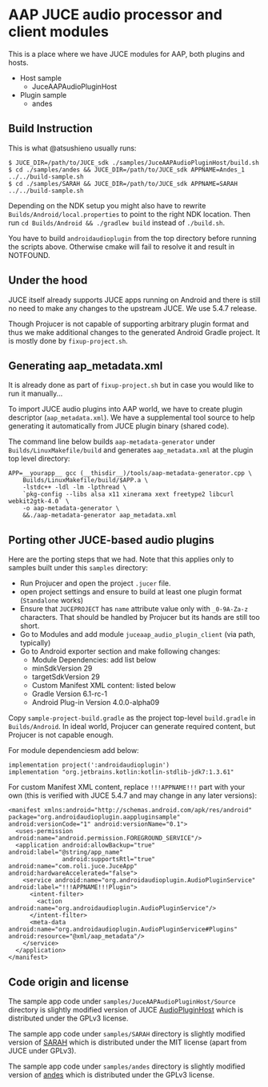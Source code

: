 # AAP JUCE audio processor and client modules

This is a place where we have JUCE modules for AAP, both plugins and hosts.

- Host sample
  - JuceAAPAudioPluginHost
- Plugin sample
  - andes

## Build Instruction

This is what @atsushieno usually runs:

```
$ JUCE_DIR=/path/to/JUCE_sdk ./samples/JuceAAPAudioPluginHost/build.sh
$ cd ./samples/andes && JUCE_DIR=/path/to/JUCE_sdk APPNAME=Andes_1 ../../build-sample.sh
$ cd ./samples/SARAH && JUCE_DIR=/path/to/JUCE_sdk APPNAME=SARAH ../../build-sample.sh
```

Depending on the NDK setup you might also have to rewrite `Builds/Android/local.properties` to point to the right NDK location. Then run `cd Builds/Android && ./gradlew build` instead of `./build.sh`.

You have to build `androidaudioplugin` from the top directory before running
the scripts above.
Otherwise cmake will fail to resolve it and result in NOTFOUND.

## Under the hood

JUCE itself already supports JUCE apps running on Android and there is still
no need to make any changes to the upstream JUCE. We use 5.4.7 release.

Though Projucer is not capable of supporting arbitrary plugin format and
thus we make additional changes to the generated Android Gradle project.
It is mostly done by `fixup-project.sh`.

## Generating aap_metadata.xml

It is already done as part of `fixup-project.sh` but in case you would like
to run it manually...

To import JUCE audio plugins into AAP world, we have to create plugin
descriptor (`aap_metadata.xml`). We have a supplemental tool source to
help generating it automatically from JUCE plugin binary (shared code).

The command line below builds `aap-metadata-generator` under
`Builds/LinuxMakefile/build` and generates `aap_metadata.xml` at the plugin
top level directory:

```
APP=__yourapp__ gcc (__thisdir__)/tools/aap-metadata-generator.cpp \
	Builds/LinuxMakefile/build/$APP.a \
	-lstdc++ -ldl -lm -lpthread \
	`pkg-config --libs alsa x11 xinerama xext freetype2 libcurl webkit2gtk-4.0` \
	-o aap-metadata-generator \
	&&./aap-metadata-generator aap_metadata.xml
```

## Porting other JUCE-based audio plugins

Here are the porting steps that we had. Note that this applies only to samples built under this `samples` directory:

- Run Projucer and open the project `.jucer` file.
- open project settings and ensure to build at least one plugin format (`Standalone` works)
- Ensure that `JUCEPROJECT` has `name` attribute value only with `_0-9A-Za-z` characters. That should be handled by Projucer but its hands are still too short.
- Go to Modules and add module `juceaap_audio_plugin_client` (via path, typically)
- Go to Android exporter section and make following changes:
  - Module Dependencies: add list below
  - minSdkVersion 29
  - targetSdkVersion 29
  - Custom Manifest XML content: listed below
  - Gradle Version 6.1-rc-1
  - Android Plug-in Version 4.0.0-alpha09

Copy `sample-project-build.gradle` as the project top-level `build.gradle` in `Builds/Android`. In ideal world, Projucer can generate required content, but Projucer is not capable enough.

For module dependenciesm add below:

```
implementation project(':androidaudioplugin')
implementation "org.jetbrains.kotlin:kotlin-stdlib-jdk7:1.3.61"
```

For custom Manifest XML content, replace `!!!APPNAME!!!` part with your own (this is verified with JUCE 5.4.7 and may change in any later versions):

```
<manifest xmlns:android="http://schemas.android.com/apk/res/android" package="org.androidaudioplugin.aappluginsample" android:versionCode="1" android:versionName="0.1">
  <uses-permission android:name="android.permission.FOREGROUND_SERVICE"/>
  <application android:allowBackup="true" android:label="@string/app_name"
               android:supportsRtl="true" android:name="com.roli.juce.JuceApp" android:hardwareAccelerated="false">
    <service android:name="org.androidaudioplugin.AudioPluginService" android:label="!!!APPNAME!!!Plugin">
      <intent-filter>
        <action android:name="org.androidaudioplugin.AudioPluginService"/>
      </intent-filter>
      <meta-data android:name="org.androidaudioplugin.AudioPluginService#Plugins" android:resource="@xml/aap_metadata"/>
    </service>
  </application>
</manifest>
```


## Code origin and license

The sample app code under `samples/JuceAAPAudioPluginHost/Source` directory is slightly modified version of
JUCE [AudioPluginHost](https://github.com/WeAreROLI/JUCE/tree/master/extras/AudioPluginHost)
which is distributed under the GPLv3 license.

The sample app code under `samples/SARAH` directory is slightly modified version of [SARAH](https://github.com/getdunne/SARAH) which is distributed under the MIT license (apart from JUCE under GPLv3).

The sample app code under `samples/andes` directory is slightly modified version of [andes](https://github.com/artfwo/andes) which is distributed under the GPLv3 license.
